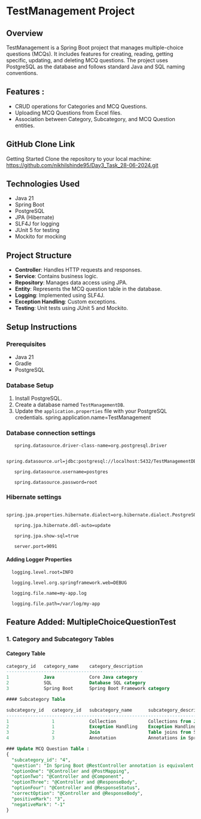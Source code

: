 # TestManagement Project

## Overview

TestManagement is a Spring Boot project that manages multiple-choice questions (MCQs). 
It includes features for creating, reading, getting specific, updating, and deleting MCQ questions. 
The project uses PostgreSQL as the database and follows standard Java and SQL naming conventions.

## Features : 
- CRUD operations for Categories and MCQ Questions.
- Uploading MCQ Questions from Excel files.
- Association between Category, Subcategory, and MCQ Question entities.

## GitHub Clone Link

Getting Started Clone the repository to your local machine: https://github.com/nikhilshinde95/Day3_Task_28-06-2024.git

## Technologies Used

- Java 21
- Spring Boot 
- PostgreSQL
- JPA (Hibernate)
- SLF4J for logging
- JUnit 5 for testing
- Mockito for mocking

## Project Structure

- **Controller**: Handles HTTP requests and responses.
- **Service**: Contains business logic.
- **Repository**: Manages data access using JPA.
- **Entity**: Represents the MCQ question table in the database.
- **Logging**: Implemented using SLF4J.
- **Exception Handling**: Custom exceptions.
- **Testing**: Unit tests using JUnit 5 and Mockito.

## Setup Instructions

### Prerequisites

- Java 21
- Gradle
- PostgreSQL 

### Database Setup

1. Install PostgreSQL.
2. Create a database named `TestManagementDB`.
3. Update the `application.properties` file with your PostgreSQL credentials.
   spring.application.name=TestManagement
### Database connection settings

       spring.datasource.driver-class-name=org.postgresql.Driver

       spring.datasource.url=jdbc:postgresql://localhost:5432/TestManagementDB
      
       spring.datasource.username=postgres

       spring.datasource.password=root

### Hibernate settings

       spring.jpa.properties.hibernate.dialect=org.hibernate.dialect.PostgreSQLDialect

       spring.jpa.hibernate.ddl-auto=update

       spring.jpa.show-sql=true

       server.port=9091

#### Adding Logger Properties

      logging.level.root=INFO
      
      logging.level.org.springframework.web=DEBUG
      
      logging.file.name=my-app.log
      
      logging.file.path=/var/log/my-app

## Feature Added: MultipleChoiceQuestionTest

### 1. Category and Subcategory Tables

#### Category Table
```sql
category_id   category_name    category_description
---------------------------------------------------
1             Java             Core Java category
2             SQL              Database SQL category
3             Spring Boot      Spring Boot Framework category

#### Subcategory Table

subcategory_id   category_id   subcategory_name      subcategory_description
-----------------------------------------------------------------------------
1                1             Collection            Collections from Java
2                1             Exception Handling    Exception Handling from Java
3                2             Join                  Table joins from SQL
4                3             Annotation            Annotations in Spring

### Update MCQ Question Table : 
{
  "subcategory_id": "4",
  "question": "In Spring Boot @RestController annotation is equivalent to",
  "optionOne": "@Controller and @PostMapping",
  "optionTwo": "@Controller and @Component",
  "optionThree": "@Controller and @ResponseBody",
  "optionFour": "@Controller and @ResponseStatus",
  "correctOption": "@Controller and @ResponseBody",
  "positiveMark": "3",
  "negativeMark": "-1"
}

